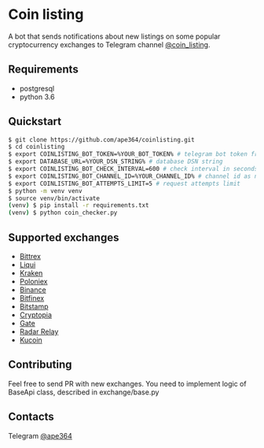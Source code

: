 # Coin listing

A bot that sends notifications about new listings on some popular cryptocurrency exchanges to Telegram channel [@coin_listing](http://t.me/coin_listing).

## Requirements

* postgresql
* python 3.6

## Quickstart

``` sh
$ git clone https://github.com/ape364/coinlisting.git
$ cd coinlisting
$ export COINLISTING_BOT_TOKEN=%YOUR_BOT_TOKEN% # telegram bot token from @BotFather
$ export DATABASE_URL=%YOUR_DSN_STRING% # database DSN string
$ export COINLISTING_BOT_CHECK_INTERVAL=600 # check interval in seconds
$ export COINLISTING_BOT_CHANNEL_ID=%YOUR_CHANNEL_ID% # channel id as negative number
$ export COINLISTING_BOT_ATTEMPTS_LIMIT=5 # request attempts limit
$ python -m venv venv
$ source venv/bin/activate
(venv) $ pip install -r requirements.txt
(venv) $ python coin_checker.py
```

## Supported exchanges

* [Bittrex](https://bittrex.com/)
* [Liqui](https://liqui.io/)
* [Kraken](https://www.kraken.com/)
* [Poloniex](https://poloniex.com/)
* [Binance](https://www.binance.com/)
* [Bitfinex](https://www.bitfinex.com/)
* [Bitstamp](https://www.bitstamp.net/)
* [Cryptopia](https://www.cryptopia.co.nz/)
* [Gate](https://gate.io/)
* [Radar Relay](https://app.radarrelay.com/)
* [Kucoin](https://www.kucoin.com/)

## Contributing

Feel free to send PR with new exchanges. You need to implement logic of BaseApi class, described in exchange/base.py

## Contacts

Telegram [@ape364](http://t.me/ape364)
